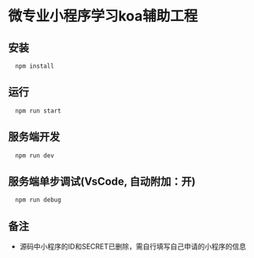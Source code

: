 # 微专业小程序学习koa辅助工程

## 安装
```
  npm install
```

## 运行
```
  npm run start
```

## 服务端开发
```
  npm run dev
```

## 服务端单步调试(VsCode, 自动附加：开)
```
  npm run debug
```

## 备注
- 源码中小程序的ID和SECRET已删除，需自行填写自己申请的小程序的信息